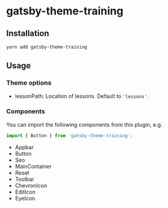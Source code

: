 # gatsby-theme-training

## Installation

```bash
yarn add gatsby-theme-training
```

## Usage

### Theme options

- lessonPath: Location of lessons. Default to `'lessons'`.

### Components

You can import the following components from this plugin, e.g.

```js
import { Button } from 'gatsby-theme-training';
```

- Appbar
- Button
- Seo
- MainContainer
- Reset
- Toolbar
- ChevronIcon
- EditIcon
- EyeIcon
